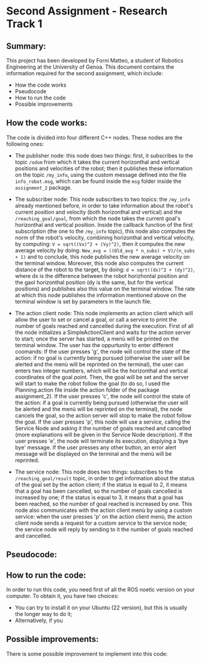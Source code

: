 # Second Assignment - Research Track 1
## Summary:

This project has been developed by Forni Matteo, a student of Robotics Engineering at the University of Genoa.
This document contains the information required for the second assignment, which include:

- How the code works
- Pseudocode
- How to run the code
- Possible improvements

## How the code works:

The code is divided into four different C++ nodes. These nodes are the following ones:

- The publisher node: this node does two things: first, it subscribes to the topic ```/odom``` from which it takes the current horizonthal and vertical positions and velocities of the robot; then it publishes these information on the topic ```/my_info```, using the custom message defined into the file ```info_robot.msg```, which can be found inside the ```msg``` folder inside the ```assignment_2``` package. 

- The subscriber node: This node subscribes to two topics: the ```/my_info``` already mentioned before, in order to take information about the robot's current position and velocity (both horizonthal and vertical) and the ```/reaching_goal/goal```, from which the node takes the current goal's horizonthal and vertical position. Inside the callback function of the first subscription (the one to the ```/my_info``` topic), this node also computes the norm of the robot's velocity, combining horizonthal and vertical velocity, by computing: ```V = sqrt((Vx)^2 + (Vy)^2)```, then it computes the new average velocity by doing: ```New_avg = ((Old_avg * n_subs) + V)/(n_subs + 1)``` and to conclude, this node publishes the new average velocity on the terminal window. Moreover, this node also computes the current distance of the robot to the target, by doing: ```d = sqrt((dx)^2 + (dy)^2)```, where dx is the difference between the robot horizhontal position and the gaol horizonthal position (dy is the same, but for the vertical positions) and publishes also this value on the terminal window.
The rate at which this node publishes the information mentioned above on the terminal window is set by parameters in the launch file.

- The action client node: This node implements an action client which will allow the user to set or cancel a goal, or call a service to print the number of goals reached and cancelled during the execution. First of all the node initializes a SimpleActionClient and waits for the action server to start; once the server has started, a menù will be printed on the terminal window. The user has the oppurtunity to enter different coomands:
If the user presses 'g', the node will control the state of the action: if no goal is currently being pursued (otherwise the user will be alerted and the menù will be reprinted on the terminal), the user can enters two integer numbers, which will be the horizonthal and vertical coordinates of the goal point. Then, the goal will be set and the server will start to make the robot follow the goal (to do so, I used the Planning.action file inside the action folder of the package assignment_2).
If the user presses 'c', the node will control the state of the action: if a goal is currently being pursued (otherwise the user will be alerted and the menù will be reprinted on the terminal), the node cancels the goal, so the action server will stop to make the robot follow the goal.
If the user presses 'p', this node will use a service, calling the Service Node and asking it the number of goals reached and cancelled (more explanations will be given in the Service Node description).
If the user presses 'e', the node will terminate its execution, displying a 'bye bye' message.
If the user presses any other button, an error alert message will be displayed on the terminal and the menù will be reprinted.

- The service node: This node does two things: subscribes to the ```/reaching_goal/result``` topic, in order to get information about the status of the goal set by the action client; if the status is equal to 2, it means that a goal has been cancelled, so the number of goals cancelled is increased by one; if the status is equal to 3, it means that a goal has been reached, so the number of goal reached is increased by one.
This node also communicates with the action client menù by using a custom service: when the user presses 'p' on the action client menù, the action client node sends a request for a custom service to the service node; the service node will reply by sending to it the number of goals reached and cancelled.

## Pseudocode:



## How to run the code:

In order to run this code, you need first of all the ROS noetic version on your computer. To obtain it, you have two choices:
- You can try to install it on your Ubuntu (22 version), but this is usually the longer way to do it;
- Alternatively, if you 

## Possible improvements:

There is some possible improvement to implement into this code:

